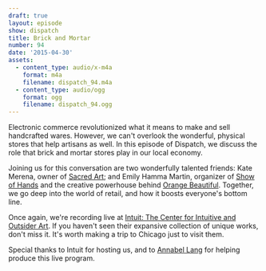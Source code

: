 ```yaml
---
draft: true
layout: episode
show: dispatch
title: Brick and Mortar
number: 94
date: '2015-04-30'
assets:
  - content_type: audio/x-m4a
    format: m4a
    filename: dispatch_94.m4a
  - content_type: audio/ogg
    format: ogg
    filename: dispatch_94.ogg
---
```

Electronic commerce revolutionized what it means to make and sell handcrafted wares. However, we can't overlook the wonderful, physical stores that help artisans as well. In this episode of Dispatch, we discuss the role that brick and mortar stores play in our local economy.

Joining us for this conversation are two wonderfully talented friends: Kate Merena, owner of [Sacred Art](http://sacredartstore.com); and Emily Hamma Martin, organizer of [Show of Hands](http://showofhandschicago.com) and the creative powerhouse behind [Orange Beautiful](http://orangebeautiful.com). Together, we go deep into the world of retail, and how it boosts everyone's bottom line.

Once again, we're recording live at [Intuit: The Center for Intuitive and Outsider Art](http://art.org). If you haven't seen their expansive collection of unique works, don't miss it. It's worth making a trip to Chicago just to visit them.

Special thanks to Intuit for hosting us, and to [Annabel Lang](http://machine.fm/people/annabel-lang) for helping produce this live program.